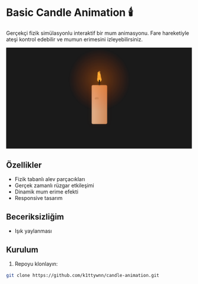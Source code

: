# Basic Candle Animation 🕯️

Gerçekçi fizik simülasyonlu interaktif bir mum animasyonu. Fare hareketiyle ateşi kontrol edebilir ve mumun erimesini izleyebilirsiniz.

![Preview](preview.png)

## Özellikler
- Fizik tabanlı alev parçacıkları
- Gerçek zamanlı rüzgar etkileşimi
- Dinamik mum erime efekti
- Responsive tasarım

## Beceriksizliğim
- Işık yaylanması

## Kurulum
1. Repoyu klonlayın:
```bash
git clone https://github.com/k1ttywnn/candle-animation.git